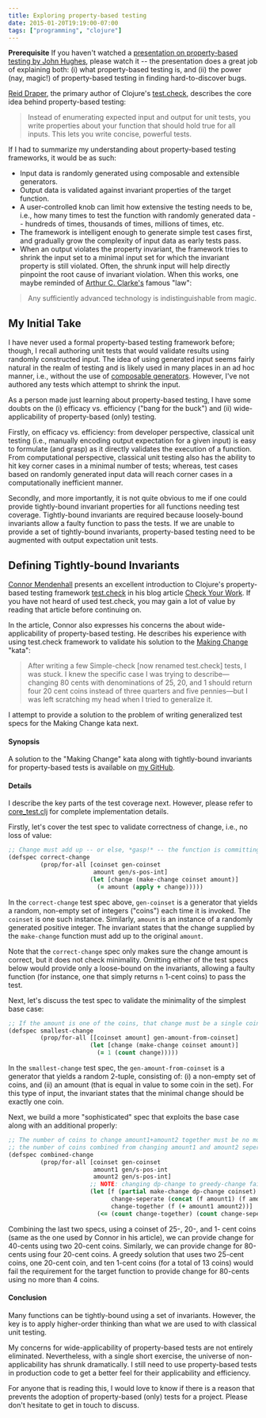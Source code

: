 ```yaml
---
title: Exploring property-based testing
date: 2015-01-20T19:19:00-07:00
tags: ["programming", "clojure"]
---
```


**Prerequisite** If you haven't watched a
[presentation on property-based testing by John Hughes](http://vimeo.com/68383317),
please watch it -- the presentation does a great job of explaining both: (i)
what property-based testing is, and (ii) the power (nay, magic!) of property-based
testing in finding hard-to-discover bugs.

[Reid Draper](http://reiddraper.com/), the primary author of Clojure's
[test.check](https://github.com/clojure/test.check),
describes the core idea behind property-based testing:

> Instead of enumerating expected input and output for unit tests, you write
> properties about your function that should hold true for all inputs. This lets
> you write concise, powerful tests.

If I had to summarize my understanding about property-based testing frameworks,
it would be as such:

- Input data is randomly generated using composable and extensible generators.
- Output data is validated against invariant properties of the target function.
- A user-controlled knob can limit how extensive the testing needs to be, i.e.,
  how many times to test the function with randomly generated data -- hundreds
  of times, thousands of times, millions of times, etc.
- The framework is intelligent enough to generate simple test cases first, and
  gradually grow the complexity of input data as early tests pass.
- When an output violates the property invariant, the framework tries to shrink
  the input set to a minimal input set for which the invariant property is
  still violated. Often, the shrunk input will help directly pinpoint the root
  cause of invariant violation. When this works, one maybe reminded of
  [Arthur C. Clarke's](https://en.wikipedia.org/wiki/Arthur_C._Clarke) famous
  "law":

> Any sufficiently advanced technology is indistinguishable from magic.

## My Initial Take

I have never used a formal property-based testing framework before; though, I
recall authoring unit tests that would validate results using randomly
constructed input. The idea of using generated input seems fairly natural in the
realm of testing and is likely used in many places in an ad hoc manner, i.e.,
without the use of
[composable generators](https://github.com/clojure/test.check/blob/master/doc/generator-examples.md).
However, I've not authored any tests which attempt to shrink the input.

As a person made just learning about property-based testing, I have some doubts
on the (i) efficacy vs. efficiency ("bang for the buck") and (ii)
wide-applicability of property-based (only) testing.

Firstly, on efficacy vs. efficiency: from developer perspective, classical unit
testing (i.e., manually encoding output expectation for a given input) is easy
to formulate (and grasp) as it directly validates the execution of a function.
From computational perspective, classical unit testing also has the ability to
hit key corner cases in a minimal number of tests; whereas, test cases based on
randomly generated input data will reach corner cases in a computationally
inefficient manner.

Secondly, and more importantly, it is not quite obvious to me if one could
provide tightly-bound invariant properties for all functions needing test
coverage. Tightly-bound invariants are required because loosely-bound
invariants allow a faulty function to pass the tests. If we are unable to
provide a set of tightly-bound invariants, property-based testing need to be
augmented with output expectation unit tests.

## Defining Tightly-bound Invariants

[Connor Mendenhall](https://ecmendenhall.github.io/) presents
an excellent introduction to Clojure's property-based testing framework
[test.check](https://github.com/clojure/test.check) in his blog article
[Check Your Work](http://blog.8thlight.com/connor-mendenhall/2013/10/31/check-your-work.html).
If you have not heard of used test.check, you may gain a lot of value by
reading that article before continuing on.

In the article, Connor also expresses his concerns the about wide-applicability
of property-based testing. He describes his experience with using test.check
framework to validate his solution
to the [Making Change](http://craftsmanship.sv.cmu.edu/katas/making-change)
"kata":

> After writing a few Simple-check [now renamed test.check] tests, I was stuck.
> I knew the specific case I was trying to describe—changing 80 cents with
> denominations of 25, 20, and 1 should return four 20 cent coins instead of
> three quarters and five pennies—but I was left scratching my head when I tried
> to generalize it.

I attempt to provide a solution to the problem of writing generalized test
specs for the Making Change kata next.

#### Synopsis

A solution to the "Making Change" kata along with tightly-bound invariants for
property-based tests is available on
[my GitHub](https://github.com/jayp/making-change).

#### Details

I describe the key parts of the test coverage next. However, please refer to
[core_test.clj](https://github.com/jayp/making-change/tree/master/test/making_change/core_test.clj)
for complete implementation details.

Firstly, let's cover the test spec to validate correctness of change, i.e., no
loss of value:

```clojure
;; Change must add up -- or else, *gasp!* -- the function is committing fraud!
(defspec correct-change
         (prop/for-all [coinset gen-coinset
                        amount gen/s-pos-int]
                       (let [change (make-change coinset amount)]
                         (= amount (apply + change)))))
```

In the `correct-change` test spec above, `gen-coinset` is a generator that
yields a random, non-empty set of integers ("coins") each time it is invoked.
The `coinset` is one such instance. Similarly, `amount` is an instance of a
randomly generated positive integer. The invariant states that the change
supplied by the `make-change` function must add up to the original `amount`.

Note that the `correct-change` spec only makes sure the change amount is
correct, but it does not check minimality. Omitting either of the test
specs below would provide only a loose-bound on the invariants, allowing a
faulty function (for instance, one that simply returns `n` 1-cent coins) to
pass the test.

Next, let's discuss the test spec to validate the minimality of the simplest
base case:

```clojure
;; If the amount is one of the coins, that change must be a single coin
(defspec smallest-change
         (prop/for-all [[coinset amount] gen-amount-from-coinset]
                       (let [change (make-change coinset amount)]
                         (= 1 (count change)))))
```

In the `smallest-change` test spec, the `gen-amount-from-coinset` is a
generator that yields a random 2-tuple, consisting of: (i) a non-empty set of
coins, and (ii) an amount (that is equal in value to some coin in the set). For
this type of input, the invariant states that the minimal change should be
exactly one coin.

Next, we build a more "sophisticated" spec that exploits the base case along
with an additional properly:

```clojure
;; The number of coins to change amount1+amount2 together must be no more than
;; the number of coins combined from changing amount1 and amount2 seperately.
(defspec combined-change
         (prop/for-all [coinset gen-coinset
                        amount1 gen/s-pos-int
                        amount2 gen/s-pos-int]
                       ;; NOTE: changing dp-change to greedy-change fails spec
                       (let [f (partial make-change dp-change coinset)
                             change-seperate (concat (f amount1) (f amount2))
                             change-together (f (+ amount1 amount2))]
                         (<= (count change-together) (count change-seperate)))))
```

Combining the last two specs, using a coinset of 25-, 20-, and 1- cent coins
(same as the one used by Connor in his article), we can provide change for
40-cents using two 20-cent coins. Similarly, we can provide change for 80-cents
using four 20-cent coins. A greedy solution that uses two 25-cent coins, one
20-cent coin, and ten 1-cent coins (for a total of 13 coins) would fail the
requirement for the target function to provide change for 80-cents using no
more than 4 coins.

#### Conclusion

Many functions can be tightly-bound using a set of invariants. However, the key
is to apply higher-order thinking than what we are used to with classical unit
testing.

My concerns for wide-applicability of property-based tests are not entirely
eliminated. Nevertheless, with a single short exercise, the universe of
non-applicability has shrunk dramatically. I still need to use property-based
tests in production code to get a better feel for their applicability and
efficiency.

For anyone that is reading this, I would love to know if there is a reason that
prevents the adoption of property-based (only) tests for a project. Please
don't hesitate to get in touch to discuss.
